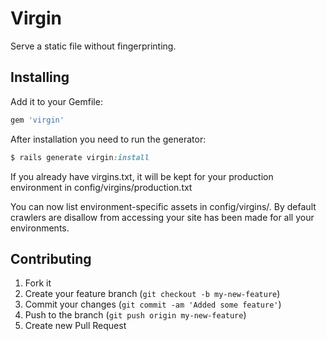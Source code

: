 # Virgin
Serve a static file without fingerprinting.

## Installing
Add it to your Gemfile:

```ruby
gem 'virgin'
```

After installation you need to run the generator:

```ruby
$ rails generate virgin:install
```

If you already have virgins.txt, it will be kept for your production environment in config/virgins/production.txt

You can now list environment-specific assets in config/virgins/. By default crawlers are disallow from accessing your site has been made for all your environments.

## Contributing

1. Fork it
2. Create your feature branch (`git checkout -b my-new-feature`)
3. Commit your changes (`git commit -am 'Added some feature'`)
4. Push to the branch (`git push origin my-new-feature`)
5. Create new Pull Request

